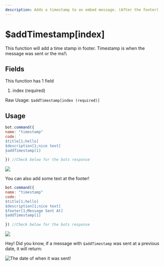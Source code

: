 ```yaml
---
description: Adds a timestamp to an embed message. (After the footer)
---
```


# $addTimestamp[index]

This function will add a time stamp in footer. Timestamp is when the message was sent or the ms!\\

## Fields

This function has 1 field 

1. index (required)

Raw Usage: `$addTimestamp[index (required)]`

## Usage

```javascript
bot.command({
name: "timestamp"
code: `
$title[1;hello]
$description[1;nice text]
$addTimestamp[1]
`
}) //Check below for the bots response
```

![](<../../.gitbook/assets/image (39) (2) (2) (2) (3) (1).png>)

You can also add some text at the footer!

```javascript
bot.command({
name: "timestamp"
code: `
$title[1;hello]
$description[1;nice text]
$footer[1;Message Sent At]
$addTimestamp[1]
`
}) //Check below for the bots response
```

![](<../../.gitbook/assets/image (64).png>)

Hey! Did you know, if a message with `$addTimestamp` was sent at a previous date, it will return:

![The date of when it was sent!](<../../.gitbook/assets/image (57).png>)

